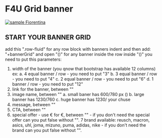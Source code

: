 # F4U Grid banner

[![sample Fiorentina](https://img.shields.io/badge/grid%20banner-V0.0.1-green.svg)](https://rawgit.com/cromozooom/Home-F4U/master/index.html)


## START YOUR BANNER GRID

add this ".row-fluid" for any row block with banners
indent and then add: "+bannerGrid" and open "()" for any banner inside the row
inside "()" you need to put this parameters:

1. width of the banner (you qnow that bootstrap has available 12 columns) ex:
  a. 4 equal banner / row - you need to put "3"
  b. 3 equal banner / row - you need to put "4"
  c. 2 equal banner / row - you need to put "6"
  d. 1 banner / row - you need to put "12"
2. link for the banner, between ""
3. image name, between ""
  a. small baner has 600/780 px ()
  b. large banner has 1230/760
  c. huge banner has 1230/ your chuse
4. message, between ""
5. CTA, between ""
6. special offer - use &euro; for €, between "" - if you don't need the special offer can you put false without "".
7 brand available: reusch, macron, asics, uhl, joma, mizuno, puma, adidas, nike - if you don't need the brand can you put false without "".